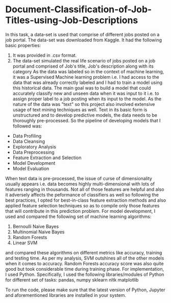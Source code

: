# Document-Classification-of-Job-Titles-using-Job-Descriptions

In this task, a data-set is used that comprise of different jobs posted on a job portal. The data-set was downloaded from Kaggle. It had the following basic properties:
1. It was provided in .csv format.
2. The data-set simulated the real life scenario of jobs posted on a job portal and comprised of Job's title, Job's description along with its category
As the data was labeled so in the context of machine learning, it was a Supervised Machine learning problem i.e. I had access to the data that was already correctly labeled and I had to train a model using this historical data. The main goal was to build a model that could accurately classify new and unseen data when it was input to it i.e. to assign proper label to a job posting when its input to the model.
As the nature of the data was "text" so this project also involved extensive usage of text mining techniques as well. Text in its basic form is unstructured and to develop predictive models, the data needs to be thoroughly pre-processed. So the pipeline of developing models that I followed was:
- Data Profiling
- Data Cleansing
- Exploratory Analysis
- Data Preprocessing
- Feature Extraction and Selection
- Model Development
- Model Evaluation 

When text data is pre-processed, the issue of curse of dimensionality usually appears i.e. data becomes highly multi-dimensional with lots of features ranging in thousands. Not all of those features are helpful and also it adversely affects the peformance of classifiers as well so following the best practices, I opted for best-in-class feature extraction methods and also applied feature selection techniques so as to compile only those features that will contribute in this prediction problem. 
For model development, I used and compared the following set of machine learning algorithms:
1. Bernoulli Naive Bayes
2. Multinomial Naive Bayes
3. Random Forests
4. Linear SVM

and compared these algorithms on different metrics like accuracy, training and testing time. As per my analysis, SVM outshines all of the other models when it comes to accuracy. Random Forests accuracy score was also quite good but took considerable time during training phase.
For implementation, I used Python. Specifically, I used the following libraries/modules of Python for different set of tasks:
pandas,
numpy
sklearn
nltk
matplotlib

To run the code, please make sure that the latest version of Python, Jupyter and aforementioned libraries are installed in your system.
